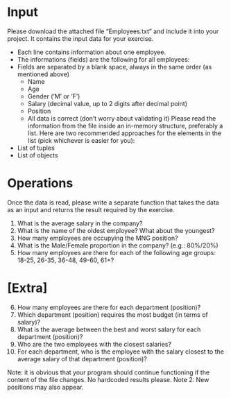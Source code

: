 # Input
Please download the attached file “Employees.txt” and include it into your project. It contains
the input data for your exercise.
- Each line contains information about one employee.
- The informations (fields) are the following for all employees:
- Fields are separated by a blank space, always in the same order (as mentioned above)
  - Name
  - Age
  - Gender (‘M’ or ‘F’)
  - Salary (decimal value, up to 2 digits after decimal point)
  - Position
  - All data is correct (don’t worry about validating it)
Please read the information from the file inside an in-memory structure, preferably a list.
Here are two recommended approaches for the elements in the list (pick whichever is easier
for you):
- List of tuples
- List of objects

# Operations
Once the data is read, please write a separate function that takes the data as an input and
returns the result required by the exercise.
1. What is the average salary in the company?
2. What is the name of the oldest employee? What about the youngest?
3. How many employees are occupying the MNG position?
4. What is the Male/Female proportion in the company? (e.g.: 80%/20%)
5. How many employees are there for each of the following age groups: 18-25, 26-35, 36-48,
49-60, 61+?
# [Extra]
6. How many employees are there for each department (position)?
7. Which department (position) requires the most budget (in terms of salary)?
8. What is the average between the best and worst salary for each department (position)?
9. Who are the two employees with the closest salaries?
10. For each department, who is the employee with the salary closest to the average salary
of that department (position)?

Note: it is obvious that your program should continue functioning if the content of the file
changes. No hardcoded results please.
Note 2: New positions may also appear.
